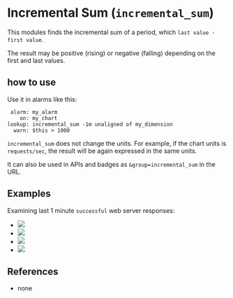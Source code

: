 # Incremental Sum (`incremental_sum`)

This modules finds the incremental sum of a period, which `last value - first value`.

The result may be positive (rising) or negative (falling) depending on the first and last values.

## how to use

Use it in alarms like this:

```
 alarm: my_alarm
    on: my_chart
lookup: incremental_sum -1m unaligned of my_dimension
  warn: $this > 1000
```

`incremental_sum` does not change the units. For example, if the chart units is `requests/sec`, the result
will be again expressed in the same units. 

It can also be used in APIs and badges as `&group=incremental_sum` in the URL.

## Examples

Examining last 1 minute `successful` web server responses:

-   ![](https://registry.my-netdata.io/api/v1/badge.svg?chart=web_log_nginx.response_statuses&options=unaligned&dimensions=success&group=min&after=-60&label=min)
-   ![](https://registry.my-netdata.io/api/v1/badge.svg?chart=web_log_nginx.response_statuses&options=unaligned&dimensions=success&group=average&after=-60&label=average)
-   ![](https://registry.my-netdata.io/api/v1/badge.svg?chart=web_log_nginx.response_statuses&options=unaligned&dimensions=success&group=max&after=-60&label=max)
-   ![](https://registry.my-netdata.io/api/v1/badge.svg?chart=web_log_nginx.response_statuses&options=unaligned&dimensions=success&group=incremental_sum&after=-60&label=incremental+sum&value_color=orange)

## References

-   none


